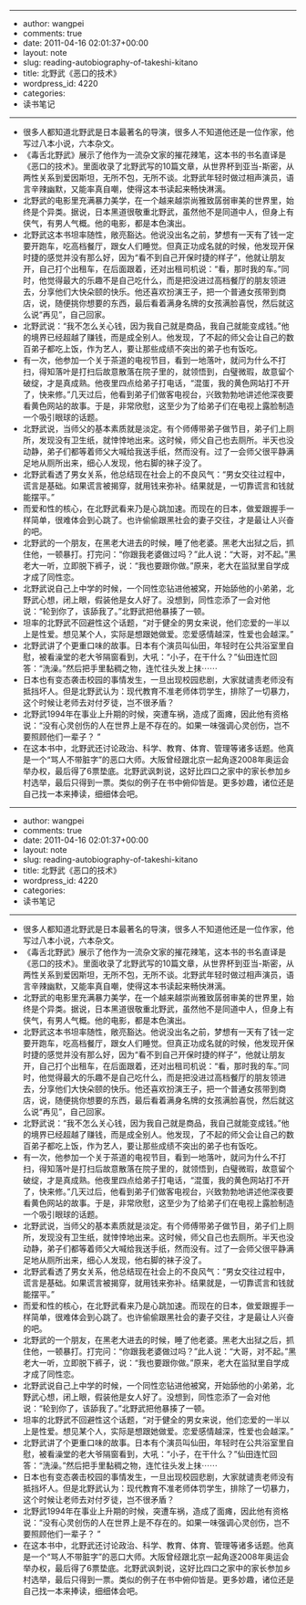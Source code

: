 - --
- author: wangpei
- comments: true
- date: 2011-04-16 02:01:37+00:00
- layout: note
- slug: reading-autobiography-of-takeshi-kitano
- title: 北野武《恶口的技术》
- wordpress_id: 4220
- categories:
- 读书笔记
- --
- 很多人都知道北野武是日本最著名的导演，很多人不知道他还是一位作家，他写过八本小说，六本杂文。
- 《毒舌北野武》展示了他作为一流杂文家的摧花辣笔，这本书的书名直译是《恶口的技术》。里面收录了北野武写的10篇文章，从世界杯到亚当-斯密，从两性关系到爱因斯坦，无所不包，无所不谈。北野武年轻时做过相声演员，语言辛辣幽默，又能率真自嘲，使得这本书读起来畅快淋漓。
- 北野武的电影里充满暴力美学，在一个越来越崇尚雅致孱弱审美的世界里，始终是个异类。据说，日本黑道很敬重北野武，虽然他不是同道中人，但身上有侠气，有男人气概。他的电影，都是本色演出。
- 北野武这本书坦率随性，敞亮豁达。他说没出名之前，梦想有一天有了钱一定要开跑车，吃高档餐厅，跟女人们睡觉。但真正功成名就的时候，他发现开保时捷的感觉并没有那么好，因为“看不到自己开保时捷的样子”，他就让朋友开，自己打个出租车，在后面跟着，还对出租司机说：“看，那时我的车。”同时，他觉得最大的乐趣不是自己吃什么，而是把没进过高档餐厅的朋友领进去，分享他们大快朵颐的快乐。他还喜欢扮演王子，把一个普通女孩带到商店，说，随便挑你想要的东西，最后看着满身名牌的女孩满脸喜悦，然后就这么说“再见”，自己回家。
- 北野武说：“我不怎么关心钱，因为我自己就是商品，我自己就能变成钱。”他的境界已经超越了赚钱，而是成全别人。他发现，了不起的师父会让自己的数百弟子都吃上饭，作为艺人，要让那些成绩不突出的弟子也有饭吃。
- 有一次，他参加一个关于茶道的电视节目，看到一地落叶，就问为什么不打扫，得知落叶是打扫后故意散落在院子里的，就领悟到，白璧微瑕，故意留个破绽，才是真成熟。他夜里四点给弟子打电话，“混蛋，我的黄色网站打不开了，快来修。”几天过后，他看到弟子们做客电视台，兴致勃勃地讲述他深夜要看黄色网站的故事。于是，非常欣慰，这至少为了给弟子们在电视上露脸制造一个吸引眼球的话题。
- 北野武说，当师父的基本素质就是淡定。有个师傅带弟子做节目，弟子们上厕所，发现没有卫生纸，就悻悻地出来。这时候，师父自己也去厕所。半天也没动静，弟子们都等着师父大喊给我送手纸，然而没有。过了一会师父很平静满足地从厕所出来，细心人发现，他右脚的袜子没了。
- 北野武看透了男女关系，他总结现在社会上的不良风气：“男女交往过程中，谎言是基础。如果谎言被揭穿，就用钱来弥补。结果就是，一切靠谎言和钱就能摆平。”
- 而爱和性的核心，在北野武看来乃是心跳加速。而现在的日本，做爱跟握手一样简单，很难体会到心跳了。也许偷偷跟黑社会的妻子交往，才是最让人兴奋的吧。
- 北野武的一个朋友，在黑老大进去的时候，睡了他老婆。黑老大出狱之后，抓住他，一顿暴打。打完问：“你跟我老婆做过吗？”此人说：“大哥，对不起。”黑老大一听，立即脱下裤子，说：“我也要跟你做。”原来，老大在监狱里自学成才成了同性恋。
- 北野武说自己上中学的时候，一个同性恋钻进他被窝，开始舔他的小弟弟，北野武心想，闭上眼，假装他是女人好了。没想到，同性恋添了一会对他说：“轮到你了，该舔我了。”北野武把他暴揍了一顿。
- 坦率的北野武不回避性这个话题，“对于健全的男女来说，他们恋爱的一半以上是性爱。想见某个人，实际是想跟她做爱。恋爱感情越深，性爱也会越深。” 
- 北野武讲了个更重口味的故事。日本有个演员叫仙田，年轻时在公共浴室里自慰，被看澡堂的老大爷隔窗看到，大吼：“小子，在干什么？”仙田连忙回答：“洗澡。”然后把手里黏稠之物，连忙往头发上抹⋯⋯
- 日本也有变态袭击校园的事情发生，一旦出现校园悲剧，大家就谴责老师没有抵挡坏人。但是北野武认为：现代教育不准老师体罚学生，排除了一切暴力，这个时候让老师去对付歹徒，岂不很矛盾？
- 北野武1994年在事业上升期的时候，突遭车祸，造成了面瘫，因此他有资格说：“没有心灵创伤的人在世界上是不存在的。如果一味强调心灵创伤，岂不要照顾他们一辈子？ ”
- 在这本书中，北野武还讨论政治、科学、教育、体育、管理等诸多话题。他真是一个“骂人不带脏字”的恶口大师。大阪曾经跟北京一起角逐2008年奥运会举办权，最后得了6票垫底。北野武讽刺说，这好比四口之家中的家长参加乡村选举，最后只得到一票。类似的例子在书中俯仰皆是。更多妙趣，诸位还是自己找一本来捧读，细细体会吧。
- --
- author: wangpei
- comments: true
- date: 2011-04-16 02:01:37+00:00
- layout: note
- slug: reading-autobiography-of-takeshi-kitano
- title: 北野武《恶口的技术》
- wordpress_id: 4220
- categories:
- 读书笔记
- --
- 很多人都知道北野武是日本最著名的导演，很多人不知道他还是一位作家，他写过八本小说，六本杂文。
- 《毒舌北野武》展示了他作为一流杂文家的摧花辣笔，这本书的书名直译是《恶口的技术》。里面收录了北野武写的10篇文章，从世界杯到亚当-斯密，从两性关系到爱因斯坦，无所不包，无所不谈。北野武年轻时做过相声演员，语言辛辣幽默，又能率真自嘲，使得这本书读起来畅快淋漓。
- 北野武的电影里充满暴力美学，在一个越来越崇尚雅致孱弱审美的世界里，始终是个异类。据说，日本黑道很敬重北野武，虽然他不是同道中人，但身上有侠气，有男人气概。他的电影，都是本色演出。
- 北野武这本书坦率随性，敞亮豁达。他说没出名之前，梦想有一天有了钱一定要开跑车，吃高档餐厅，跟女人们睡觉。但真正功成名就的时候，他发现开保时捷的感觉并没有那么好，因为“看不到自己开保时捷的样子”，他就让朋友开，自己打个出租车，在后面跟着，还对出租司机说：“看，那时我的车。”同时，他觉得最大的乐趣不是自己吃什么，而是把没进过高档餐厅的朋友领进去，分享他们大快朵颐的快乐。他还喜欢扮演王子，把一个普通女孩带到商店，说，随便挑你想要的东西，最后看着满身名牌的女孩满脸喜悦，然后就这么说“再见”，自己回家。
- 北野武说：“我不怎么关心钱，因为我自己就是商品，我自己就能变成钱。”他的境界已经超越了赚钱，而是成全别人。他发现，了不起的师父会让自己的数百弟子都吃上饭，作为艺人，要让那些成绩不突出的弟子也有饭吃。
- 有一次，他参加一个关于茶道的电视节目，看到一地落叶，就问为什么不打扫，得知落叶是打扫后故意散落在院子里的，就领悟到，白璧微瑕，故意留个破绽，才是真成熟。他夜里四点给弟子打电话，“混蛋，我的黄色网站打不开了，快来修。”几天过后，他看到弟子们做客电视台，兴致勃勃地讲述他深夜要看黄色网站的故事。于是，非常欣慰，这至少为了给弟子们在电视上露脸制造一个吸引眼球的话题。
- 北野武说，当师父的基本素质就是淡定。有个师傅带弟子做节目，弟子们上厕所，发现没有卫生纸，就悻悻地出来。这时候，师父自己也去厕所。半天也没动静，弟子们都等着师父大喊给我送手纸，然而没有。过了一会师父很平静满足地从厕所出来，细心人发现，他右脚的袜子没了。
- 北野武看透了男女关系，他总结现在社会上的不良风气：“男女交往过程中，谎言是基础。如果谎言被揭穿，就用钱来弥补。结果就是，一切靠谎言和钱就能摆平。”
- 而爱和性的核心，在北野武看来乃是心跳加速。而现在的日本，做爱跟握手一样简单，很难体会到心跳了。也许偷偷跟黑社会的妻子交往，才是最让人兴奋的吧。
- 北野武的一个朋友，在黑老大进去的时候，睡了他老婆。黑老大出狱之后，抓住他，一顿暴打。打完问：“你跟我老婆做过吗？”此人说：“大哥，对不起。”黑老大一听，立即脱下裤子，说：“我也要跟你做。”原来，老大在监狱里自学成才成了同性恋。
- 北野武说自己上中学的时候，一个同性恋钻进他被窝，开始舔他的小弟弟，北野武心想，闭上眼，假装他是女人好了。没想到，同性恋添了一会对他说：“轮到你了，该舔我了。”北野武把他暴揍了一顿。
- 坦率的北野武不回避性这个话题，“对于健全的男女来说，他们恋爱的一半以上是性爱。想见某个人，实际是想跟她做爱。恋爱感情越深，性爱也会越深。” 
- 北野武讲了个更重口味的故事。日本有个演员叫仙田，年轻时在公共浴室里自慰，被看澡堂的老大爷隔窗看到，大吼：“小子，在干什么？”仙田连忙回答：“洗澡。”然后把手里黏稠之物，连忙往头发上抹⋯⋯
- 日本也有变态袭击校园的事情发生，一旦出现校园悲剧，大家就谴责老师没有抵挡坏人。但是北野武认为：现代教育不准老师体罚学生，排除了一切暴力，这个时候让老师去对付歹徒，岂不很矛盾？
- 北野武1994年在事业上升期的时候，突遭车祸，造成了面瘫，因此他有资格说：“没有心灵创伤的人在世界上是不存在的。如果一味强调心灵创伤，岂不要照顾他们一辈子？ ”
- 在这本书中，北野武还讨论政治、科学、教育、体育、管理等诸多话题。他真是一个“骂人不带脏字”的恶口大师。大阪曾经跟北京一起角逐2008年奥运会举办权，最后得了6票垫底。北野武讽刺说，这好比四口之家中的家长参加乡村选举，最后只得到一票。类似的例子在书中俯仰皆是。更多妙趣，诸位还是自己找一本来捧读，细细体会吧。
